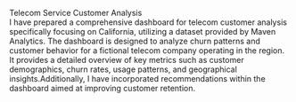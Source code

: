 Telecom Service Customer Analysis         
I have prepared a comprehensive dashboard for telecom customer analysis specifically focusing on California, utilizing a dataset provided by Maven Analytics. The dashboard is designed to analyze churn patterns and customer behavior for a fictional telecom company operating in the region. It provides a detailed overview of key metrics such as customer demographics, churn rates, usage patterns, and geographical insights.Additionally, I have incorporated recommendations within the dashboard aimed at improving customer retention.

